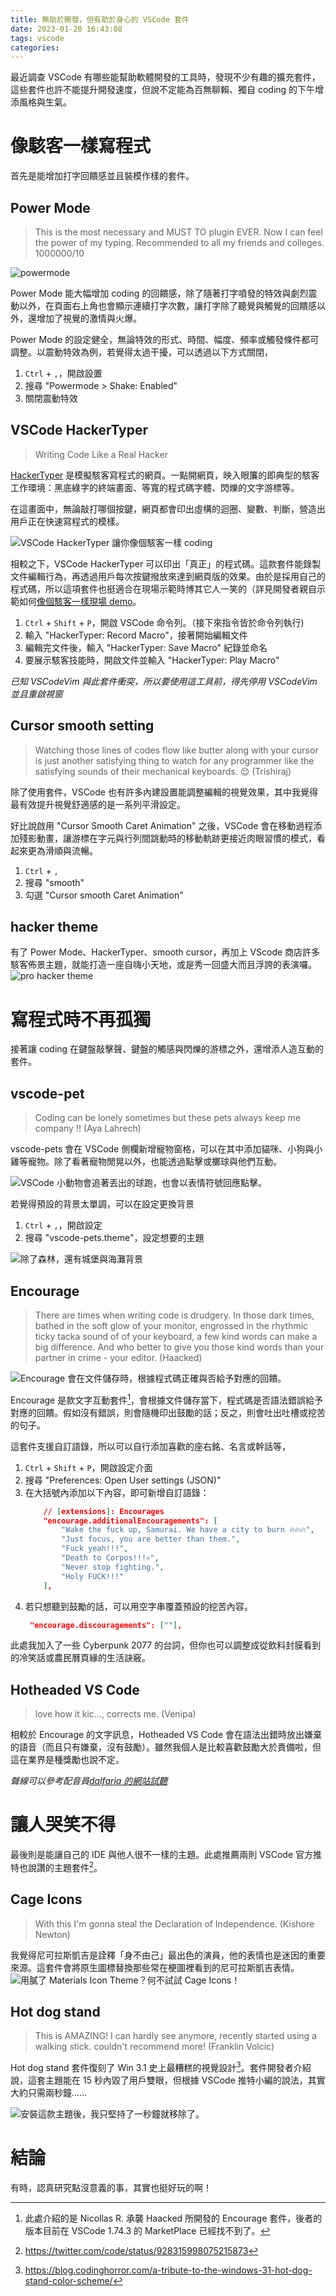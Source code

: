 ```yaml
---
title: 無助於開發，但有助於身心的 VSCode 套件
date: 2023-01-20 16:43:08
tags: vscode
categories:
---
```

最近調查 VSCode 有哪些能幫助軟體開發的工具時，發現不少有趣的擴充套件，這些套件也許不能提升開發速度，但說不定能為百無聊賴、獨自 coding 的下午增添風格與生氣。

<!--more-->

# 像駭客一樣寫程式
首先是能增加打字回饋感並且裝模作樣的套件。
## Power Mode
> This is the most necessary and MUST TO plugin EVER. Now I can feel the power of my typing. Recommended to all my friends and colleges. 1000000/10

![powermode](https://raw.githubusercontent.com/hoovercj/vscode-power-mode/7bbc4f68dd46da883b24011ae67516c861d09d1b/images/demo-presets-particles.gif)

Power Mode 能大幅增加 coding 的回饋感，除了隨著打字噴發的特效與劇烈震動以外，在頁面右上角也會顯示連續打字次數，讓打字除了聽覺與觸覺的回饋感以外，還增加了視覺的激情與火爆。

Power Mode 的設定健全，無論特效的形式、時間、幅度、頻率或觸發條件都可調整。以震動特效為例，若覺得太過干擾，可以透過以下方式關閉，
1. `Ctrl` + `,`，開啟設置
2. 搜尋 "Powermode > Shake: Enabled"
3. 關閉震動特效

## VSCode HackerTyper
>  Writing Code Like a Real Hacker 

[HackerTyper](https://hackertyper.net/) 是模擬駭客寫程式的網頁。一點開網頁，映入眼簾的即典型的駭客工作環境：黑底綠字的終端畫面、等寬的程式碼字體、閃爍的文字游標等。

在這畫面中，無論敲打哪個按鍵，網頁都會印出虛構的迴圈、變數、判斷，營造出用戶正在快速寫程式的模樣。

![VSCode HackerTyper 讓你像個駭客一樣 coding](https://github.com/jevakallio/vscode-hacker-typer/raw/master/docs/hackertyper-video.gif)

相較之下，VSCode HackerTyper 可以印出「真正」的程式碼。這款套件能錄製文件編輯行為，再透過用戶每次按鍵撥放來達到網頁版的效果。由於是採用自己的程式碼，所以這項套件也挺適合在現場示範時博其它人一笑的（詳見開發者親自示範如何[像個駭客一樣現場 demo](https://www.youtube.com/watch?v=ulnC-SDBDKE)。

1. `Ctrl` + `Shift` + `P`，開啟 VSCode 命令列。（接下來指令皆於命令列執行)
2. 輸入 "HackerTyper: Record Macro"，接著開始編輯文件
3. 編輯完文件後，輸入 "HackerTyper: Save Macro" 紀錄並命名
4. 要展示駭客技能時，開啟文件並輸入 "HackerTyper: Play Macro" 

*已知 VSCodeVim 與此套件衝突，所以要使用這工具前，得先停用 VSCodeVim 並且重啟視窗*

## Cursor smooth setting
> Watching those lines of codes flow like butter along with your cursor is just another satisfying thing to watch for any programmer like the satisfying sounds of their mechanical keyboards. 😌 (Trishiraj)

除了使用套件，VSCode 也有許多內建設置能調整編輯的視覺效果，其中我覺得最有效提升視覺舒適感的是一系列平滑設定。

好比說啟用 "Cursor Smooth Caret Animation" 之後，VSCode 會在移動過程添加殘影動畫，讓游標在字元與行列間跳動時的移動軌跡更接近肉眼習慣的模式，看起來更為滑順與流暢。

1. `Ctrl` + `,`
2. 搜尋 "smooth"
3. 勾選 "Cursor smooth Caret Animation"


## hacker theme
有了 Power Mode、HackerTyper、smooth cursor，再加上 VScode 商店許多駭客佈景主題，就能打造一座自嗨小天地，或是秀一回盛大而且浮誇的表演囉。
![pro hacker theme](https://github.com/thorerik/vscode-hacker-theme/raw/HEAD/media/Code_2020-08-12_01-55-19.png)

# 寫程式時不再孤獨 
接著讓 coding 在鍵盤敲擊聲、鍵盤的觸感與閃爍的游標之外，還增添人造互動的套件。

## vscode-pet
> Coding can be lonely sometimes but these pets always keep me company !! (Aya Lahrech)

vscode-pets 會在 VSCode 側欄新增寵物窗格，可以在其中添加貓咪、小狗與小雞等寵物。除了看著寵物閒晃以外，也能透過點擊或擲球與他們互動。

![VSCode 小動物會追著丟出的球跑，也會以表情符號回應點擊。](https://tonybaloney.github.io/vscode-pets/_images/throw-ball.gif)

若覺得預設的背景太單調，可以在設定更換背景
1. `Ctrl` + `,`，開啟設定
2. 搜尋 "vscode-pets.theme"，設定想要的主題

![除了森林，還有城堡與海灘背景](https://tonybaloney.github.io/vscode-pets/_images/forest.gif)

## Encourage
> There are times when writing code is drudgery. In those dark times, bathed in the soft glow of your monitor, engrossed in the rhythmic ticky tacka sound of of your keyboard, a few kind words can make a big difference. And who better to give you those kind words than your partner in crime - your editor. (Haacked)

![Encourage 會在文件儲存時，根據程式碼正確與否給予對應的回饋。](https://user-images.githubusercontent.com/7860985/79793932-66320380-831f-11ea-8188-fb4a627f670a.gif)

Encourage 是款文字互動套件[^1]，會根據文件儲存當下，程式碼是否語法錯誤給予對應的回饋。假如沒有錯誤，則會隨機印出鼓勵的話；反之，則會吐出吐槽或挖苦的句子。

[^1]: 此處介紹的是 Nicollas R. 承襲 Haacked 所開發的 Encourage 套件，後者的版本目前在 VSCode 1.74.3 的 MarketPlace 已經找不到了。 

這套件支援自訂語錄，所以可以自行添加喜歡的座右銘、名言或幹話等，
1. `Ctrl` + `Shift` + `P`，開啟設定介面 
2. 搜尋 "Preferences: Open User settings (JSON)"
3. 在大括號內添加以下內容，即可新增自訂語錄：
    ```json
        // [extensions]: Encourages
        "encourage.additionalEncouragements": [
            "Wake the fuck up, Samurai. We have a city to burn 🔥🔥🔥",
            "Just focus, you are better than them.",
            "Fuck yeah!!!",
            "Death to Corpos!!!💀",
            "Never stop fighting.",
            "Holy FUCK!!!"
        ],
    ```
4. 若只想聽到鼓勵的話，可以用空字串覆蓋預設的挖苦內容。
   ```json
    "encourage.discouragements": [""],
   ```

此處我加入了一些 Cyberpunk 2077 的台詞，但你也可以調整成從飲料封膜看到的冷笑話或農民曆頁緣的生活訣竅。

## Hotheaded VS Code
> love how it kic..., corrects me. (Venipa)

相較於 Encourage 的文字訊息，Hotheaded VS Code 會在語法出錯時放出嫌棄的語音（而且只有嫌棄，沒有鼓勵）。雖然我個人是比較喜歡鼓勵大於責備啦，但這在業界是種獎勵也說不定。

*聲線可以參考配音員[dalfaria 的網站試聽](https://www.fiverr.com/dalfaria)*

# 讓人哭笑不得
最後則是能讓自己的 IDE 與他人很不一樣的主題。此處推薦兩則 VSCode 官方推特也說讚的主題套件[^2]。

[^2]:https://twitter.com/code/status/928315998075215873

## Cage Icons
> With this I'm gonna steal the Declaration of Independence. (Kishore Newton)
 
我覺得尼可拉斯凱吉是詮釋「身不由己」最出色的演員，他的表情也是迷因的重要來源。這套件會將原生圖標替換那些常在梗圖裡看到的尼可拉斯凱吉表情。
![用膩了 Materials Icon Theme？何不試試 Cage Icons！](https://raw.githubusercontent.com/GabeStep/cage-icons/master/example.png)

## Hot dog stand

> This is AMAZING! I can hardly see anymore, recently started using a walking stick. couldn't recommend more! (Franklin Volcic)

Hot dog stand 套件復刻了 Win 3.1 史上最糟糕的視覺設計[^3]。套件開發者介紹說，這套主題能在 15 秒內毀了用戶雙眼，但根據 VSCode 推特小編的說法，其實大約只需兩秒鐘......

![安裝這款主題後，我只堅持了一秒鐘就移除了。](https://raw.githubusercontent.com/SomeKittens/VSC-HDS/master/theme.png)

[^3]: https://blog.codinghorror.com/a-tribute-to-the-windows-31-hot-dog-stand-color-scheme/

# 結論

有時，認真研究點沒意義的事，其實也挺好玩的啊！
